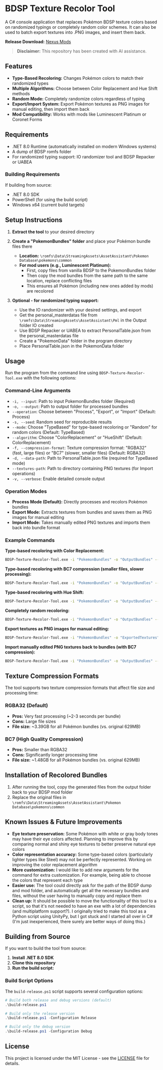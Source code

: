 # BDSP Texture Recolor Tool

A C# console application that replaces Pokémon BDSP texture colors based on randomized typings or completely random color schemes. It can also be used to batch export textures into .PNG images, and insert them back.

**Release Download:** [Nexus Mods](https://www.nexusmods.com/pokemonbdsp/mods/58)

> **Disclaimer:** This repository has been created with AI assistance.

## Features

- **Type-Based Recoloring:** Changes Pokémon colors to match their randomized types
- **Multiple Algorithms:** Choose between Color Replacement and Hue Shift methods
- **Random Mode:** Completely randomize colors regardless of typing
- **Export/Import System:** Export Pokémon textures as PNG images for manual editing, then import them back
- **Mod Compatibility:** Works with mods like Luminescent Platinum or Coronet Forms

## Requirements

- .NET 8.0 Runtime (automatically installed on modern Windows systems)
- A dump of BDSP romfs folder
- For randomized typing support: IO randomizer tool and BDSP Repacker or UABEA

### Building Requirements

If building from source:

- .NET 8.0 SDK
- PowerShell (for using the build script)
- Windows x64 (current build targets)

## Setup Instructions

1. **Extract the tool** to your desired directory
2. **Create a "PokemonBundles" folder** and place your Pokémon bundle files there

   - **Location:** `\romfs\Data\StreamingAssets\AssetAssistant\Pokemon Database\pokemons\common`
   - **For mod users (e.g., Luminescent Platinum):**
     - First, copy files from vanilla BDSP to the PokemonBundles folder
     - Then copy the mod bundles from the same path to the same location, replace conflicting files
     - This ensures all Pokémon (including new ones added by mods) are recolored

3. **Optional - for randomized typing support:**
   - Use the IO randomizer with your desired settings, and export
   - Get the personal_masterdatas file from `\romfs\Data\StreamingAssets\AssetAssistant\Pml` in the Output folder IO created
   - Use BDSP Repacker or UABEA to extract PersonalTable.json from the personal_masterdatas file
   - Create a "PokemonData" folder in the program directory
   - Place PersonalTable.json in the PokemonData folder

## Usage

Run the program from the command line using `BDSP-Texture-Recolor-Tool.exe` with the following options:

### Command-Line Arguments

- `-i, --input`: Path to input PokemonBundles folder (Required)
- `-o, --output`: Path to output folder for processed bundles
- `--operation`: Choose between "Process", "Export", or "Import" (Default: Process)
- `-s, --seed`: Random seed for reproducible results
- `--mode`: Choose "TypeBased" for type-based recoloring or "Random" for random colors (Default: TypeBased)
- `--algorithm`: Choose "ColorReplacement" or "HueShift" (Default: ColorReplacement)
- `-f, --compression-format`: Texture compression format: "RGBA32" (fast, large files) or "BC7" (slower, smaller files) (Default: RGBA32)
- `-d, --data-path`: Path to PersonalTable.json file (required for TypeBased mode)
- `--textures-path`: Path to directory containing PNG textures (for Import operations)
- `-v, --verbose`: Enable detailed console output

### Operation Modes

- **Process Mode (Default):** Directly processes and recolors Pokémon bundles
- **Export Mode:** Extracts textures from bundles and saves them as PNG images for manual editing
- **Import Mode:** Takes manually edited PNG textures and imports them back into bundle format

### Example Commands

**Type-based recoloring with Color Replacement:**

```bash
BDSP-Texture-Recolor-Tool.exe -i "PokemonBundles" -o "OutputBundles" --mode TypeBased --algorithm ColorReplacement -d "PokemonData/PersonalTable.json" --verbose
```

**Type-based recoloring with BC7 compression (smaller files, slower processing):**

```bash
BDSP-Texture-Recolor-Tool.exe -i "PokemonBundles" -o "OutputBundles" --mode TypeBased --algorithm ColorReplacement -d "PokemonData/PersonalTable.json" -f BC7 --verbose
```

**Type-based recoloring with Hue Shift:**

```bash
BDSP-Texture-Recolor-Tool.exe -i "PokemonBundles" -o "OutputBundles" --mode TypeBased --algorithm HueShift -d "PokemonData/PersonalTable.json" --verbose
```

**Completely random recoloring:**

```bash
BDSP-Texture-Recolor-Tool.exe -i "PokemonBundles" -o "OutputBundles" --mode Random --verbose
```

**Export textures as PNG images for manual editing:**

```bash
BDSP-Texture-Recolor-Tool.exe -i "PokemonBundles" -o "ExportedTextures" --operation Export --verbose
```

**Import manually edited PNG textures back to bundles (with BC7 compression):**

```bash
BDSP-Texture-Recolor-Tool.exe -i "PokemonBundles" -o "OutputBundles" --operation Import --textures-path "EditedTextures" -f BC7 --verbose
```

## Texture Compression Formats

The tool supports two texture compression formats that affect file size and processing time:

### RGBA32 (Default)

- **Pros:** Very fast processing (~2-3 seconds per bundle)
- **Cons:** Large file sizes
- **File size:** ~3.39GB for all Pokémon bundles (vs. original 629MB)

### BC7 (High Quality Compression)

- **Pros:** Smaller than RGBA32
- **Cons:** Significantly longer processing time
- **File size:** ~1.48GB for all Pokémon bundles (vs. original 629MB)

## Installation of Recolored Bundles

1. After running the tool, copy the generated files from the output folder back to your BDSP mod folder
2. Replace the original files in `\romfs\Data\StreamingAssets\AssetAssistant\Pokemon Database\pokemons\common`

## Known Issues & Future Improvements

- **Eye texture preservation:** Some Pokémon with white or gray body tones may have their eye colors affected. Planning to improve this by comparing normal and shiny eye textures to better preserve natural eye colors
- **Color representation accuracy:** Some type-based colors (particularly lighter types like Steel) may not be perfectly represented. Working on improving the color replacement algorithm
- **More customization:** I would like to add new arguments for the command for extra customization. For example, being able to choose the colors that represent each type
- **Easier use:** The tool could directly ask for the path of the BDSP dump and mod folder, and automatically get all the necessary bundles and files, without the user having to manually copy and replace them
- **Clean up:** It should be possible to move the functionality of this tool to a script, so that it's not needed to have an exe with a lot of dependencies (and multiplatform support?). I originally tried to make this tool as a Python script using UnityPy, but I got stuck and I started all over in C# (I'm just inexperienced, there surely are better ways of doing this.)

## Building from Source

If you want to build the tool from source:

1. **Install .NET 8.0 SDK**
2. **Clone this repository**
3. **Run the build script:**

### Build Script Options

The `build-release.ps1` script supports several configuration options:

```powershell
# Build both release and debug versions (default)
.\build-release.ps1

# Build only the release version
.\build-release.ps1 -Configuration Release

# Build only the debug version
.\build-release.ps1 -Configuration Debug
```

## License

This project is licensed under the MIT License - see the [LICENSE](LICENSE) file for details.
